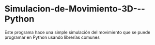 # Simulacion-de-Movimiento-3D---Python
Este programa hace una simple simulación del movimiento que se puede programar en Python usando librerías comunes

